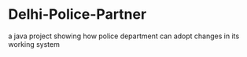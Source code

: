 # Delhi-Police-Partner
a java project showing how police department can adopt changes in its working system
